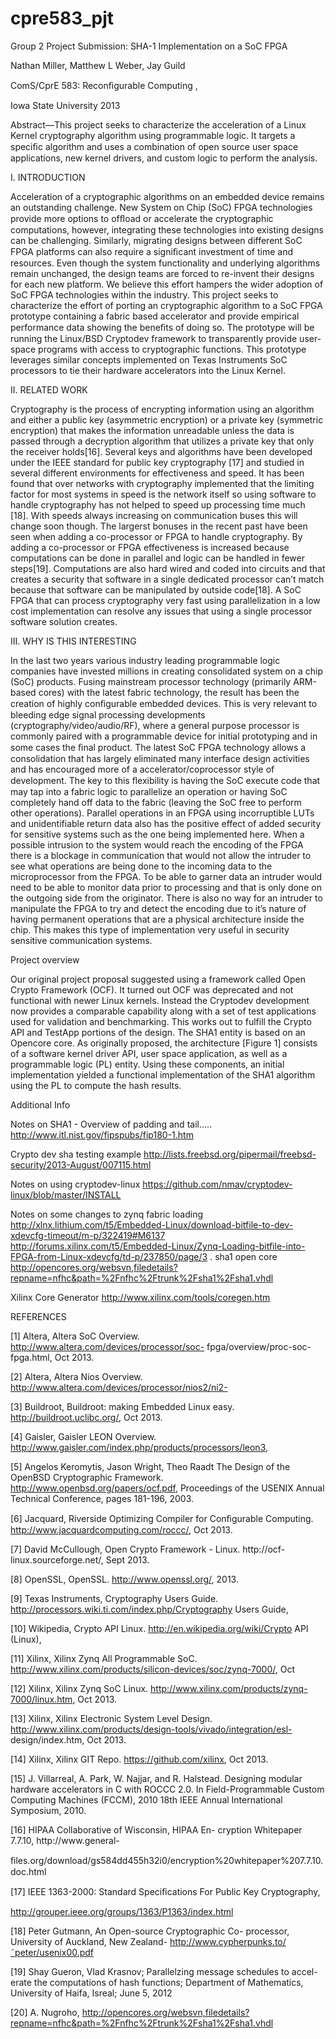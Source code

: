 cpre583_pjt
===========

Group 2 Project Submission: SHA-1 Implementation on a SoC FPGA

Nathan Miller, Matthew L Weber, Jay Guild

ComS/CprE 583: Reconﬁgurable Computing ,

Iowa State University 2013

Abstract—This project seeks to characterize the acceleration of a Linux Kernel cryptography algorithm using programmable logic. It targets a speciﬁc algorithm and uses a combination of open source user space applications, new kernel drivers, and custom logic to perform the analysis.

I. INTRODUCTION

Acceleration of a cryptographic algorithms on an embedded device remains an outstanding challenge. New System on Chip (SoC) FPGA technologies provide more options to ofﬂoad or accelerate the cryptographic computations, however, integrating these technologies into existing designs can be challenging. Similarly, migrating designs between different SoC FPGA platforms can also require a signiﬁcant investment of time and resources. Even though the system functionality and underlying algorithms remain unchanged, the design teams are forced to re-invent their designs for each new platform. We believe this effort hampers the wider adoption of SoC FPGA technologies within the industry.  This project seeks to characterize the effort of porting an cryptographic algorithm to a SoC FPGA prototype containing a fabric based accelerator and provide empirical performance data showing the beneﬁts of doing so. The prototype will be running the Linux/BSD Cryptodev framework to transparently provide user-space programs with access to cryptographic functions. This prototype leverages similar concepts implemented on Texas Instruments SoC processors to tie their hardware accelerators into the Linux Kernel.

II. RELATED WORK

Cryptography is the process of encrypting information using an algorithm and either a public key (asymmetric encryption) or a private key (symmetric encryption) that makes the information unreadable unless the data is passed through a decryption algorithm that utilizes a private key that only the receiver holds[16]. Several keys and algorithms have been developed under the IEEE standard for public key cryptography [17] and studied in several different environments for effectiveness and speed. It has been found that over networks with cryptography implemented that the limiting factor for most systems in speed is the network itself so using software to handle cryptography has not helped to speed up processing time much [18]. With speeds always increasing on communication buses this will change soon though. The largerst bonuses in the recent past have been seen when adding a co-processor or FPGA to handle cryptography. By adding a co-processor or FPGA effectiveness is increased because computations can be done in parallel and logic can be handled in fewer steps[19]. Computations are also hard wired and coded into circuits and that creates a security that software in a single dedicated processor can’t match because that software can be manipulated by outside code[18]. A SoC FPGA that can process cryptography very fast using parallelization in a low cost implementation can resolve any issues that using a single processor software solution creates.

III. WHY IS THIS INTERESTING

In the last two years various industry leading programmable logic companies have invested millions in creating consolidated system on a chip (SoC) products. Fusing mainstream processor technology (primarily ARM-based cores) with the latest fabric technology, the result has been the creation of highly conﬁgurable embedded devices. This is very relevant to bleeding edge signal processing developments (cryptography/video/audio/RF), where a general purpose processor is commonly paired with a programmable device for initial prototyping and in some cases the ﬁnal product. The latest SoC FPGA technology allows a consolidation that has largely eliminated many interface design activities and has encouraged more of a accelerator/coprocessor style of development. The key to this ﬂexibility is having the SoC execute code that may tap into a fabric logic to parallelize an operation or having SoC completely hand off data to the fabric (leaving the SoC free to perform other operations).
Parallel operations in an FPGA using incorruptible LUTs and unidentifiable return data also has the positive effect of added security for sensitive systems such as the one being implemented here.  When a possible intrusion to the system would reach the encoding of the FPGA there is a blockage in communication that would not allow the intruder to see what operations are being done to the incoming data to the microprocessor from the FPGA.  To be able to garner data an intruder would need to be able to monitor data prior to processing and that is only done on the outgoing side from the originator.  There is also no way for an intruder to manipulate the FPGA to try and detect the encoding due to it’s nature of having permanent operations that are a physical architecture inside the chip.  This makes this type of implementation very useful in security sensitive communication systems.

Project overview

Our original project proposal suggested using a framework called Open Crypto Framework (OCF).  It turned out OCF was deprecated and not functional with newer Linux kernels.  Instead the Cryptodev development now provides a comparable capability along with a set of test applications used for validation and benchmarking.  This works out to fulfill the Crypto API and TestApp portions of the design.  The SHA1 entity is based on an Opencore core.
As originally proposed, the architecture [Figure 1] consists of a software kernel driver API, user space application, as well as a programmable logic (PL) entity.  Using these components, an initial implementation yielded a functional implementation of the SHA1 algorithm using the PL to compute the hash results.


Additional Info

Notes on SHA1 - Overview of padding and tail…..
http://www.itl.nist.gov/fipspubs/fip180-1.htm

Crypto dev sha testing example
http://lists.freebsd.org/pipermail/freebsd-security/2013-August/007115.html

Notes on using cryptodev-linux
https://github.com/nmav/cryptodev-linux/blob/master/INSTALL

Notes on some changes to zynq fabric loading
http://xlnx.lithium.com/t5/Embedded-Linux/download-bitfile-to-dev-xdevcfg-timeout/m-p/322419#M6137
http://forums.xilinx.com/t5/Embedded-Linux/Zynq-Loading-bitfile-into-FPGA-from-Linux-xdevcfg/td-p/237850/page/3
.
sha1 open core
http://opencores.org/websvn,filedetails?repname=nfhc&path=%2Fnfhc%2Ftrunk%2Fsha1%2Fsha1.vhdl

Xilinx Core Generator
http://www.xilinx.com/tools/coregen.htm



REFERENCES

[1] Altera, Altera SoC Overview. http://www.altera.com/devices/processor/soc-
fpga/overview/proc-soc-fpga.html, Oct 2013.

[2] Altera, Altera Nios Overview. http://www.altera.com/devices/processor/nios2/ni2-

[3] Buildroot, Buildroot: making Embedded Linux easy. http://buildroot.uclibc.org/, Oct 2013.

[4] Gaisler, Gaisler LEON Overview. http://www.gaisler.com/index.php/products/processors/leon3,

[5] Angelos Keromytis, Jason Wright, Theo Raadt The Design of the OpenBSD Cryptographic Framework. http://www.openbsd.org/papers/ocf.pdf, Proceedings of the USENIX Annual Technical Conference, pages 181-196, 2003.

[6] Jacquard, Riverside Optimizing Compiler for Conﬁgurable Computing.
http://www.jacquardcomputing.com/roccc/, Oct 2013.

[7] David McCullough, Open Crypto Framework - Linux. http://ocf-
linux.sourceforge.net/, Sept 2013.

[8] OpenSSL, OpenSSL. http://www.openssl.org/, 2013.

[9] Texas Instruments, Cryptography Users Guide. http://processors.wiki.ti.com/index.php/Cryptography Users Guide,

[10] Wikipedia, Crypto API Linux. http://en.wikipedia.org/wiki/Crypto API (Linux),

[11] Xilinx, Xilinx Zynq All Programmable SoC. http://www.xilinx.com/products/silicon-devices/soc/zynq-7000/, Oct

[12] Xilinx, Xilinx Zynq SoC Linux. http://www.xilinx.com/products/zynq-7000/linux.htm, Oct 2013.

[13] Xilinx, Xilinx Electronic System Level Design. http://www.xilinx.com/products/design-tools/vivado/integration/esl-
design/index.htm, Oct 2013.

[14] Xilinx, Xilinx GIT Repo. https://github.com/xilinx, Oct 2013.



[15] J. Villarreal, A. Park, W. Najjar, and R. Halstead. Designing modular hardware accelerators in C with ROCCC 2.0. In Field-Programmable Custom Computing Machines (FCCM), 2010 18th IEEE Annual International Symposium, 2010.

[16] HIPAA Collaborative of Wisconsin, HIPAA En-
cryption Whitepaper 7.7.10, http://www.general-

ﬁles.org/download/gs584dd455h32i0/encryption%20whitepaper%207.7.10.doc.html

[17] IEEE 1363-2000: Standard Speciﬁcations For Public Key Cryptography,

http://grouper.ieee.org/groups/1363/P1363/index.html

[18] Peter Gutmann, An Open-source Cryptographic Co-
processor, University of Auckland, New Zealand-
http://www.cypherpunks.to/˜peter/usenix00.pdf

[19] Shay Gueron, Vlad Krasnov; Parallelzing message schedules to accel-
erate the computations of hash functions; Department of Mathematics,
University of Haifa, Isreal; June 5, 2012

[20] A. Nugroho, http://opencores.org/websvn,filedetails?repname=nfhc&path=%2Fnfhc%2Ftrunk%2Fsha1%2Fsha1.vhdl

